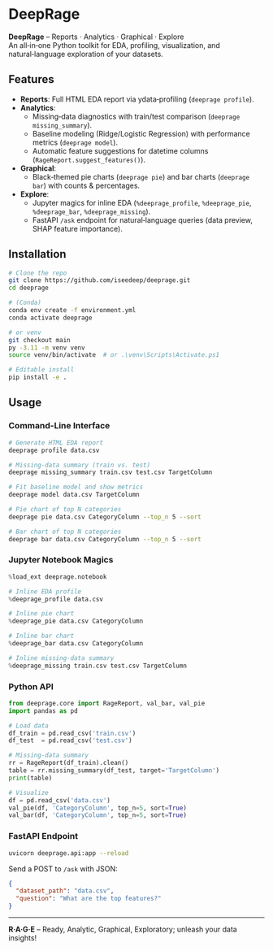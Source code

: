 # DeepRage

**DeepRage** – Reports · Analytics · Graphical · Explore  
An all‑in‑one Python toolkit for EDA, profiling, visualization, and natural‑language exploration of your datasets.

## Features

- **Reports**: Full HTML EDA report via ydata‑profiling (`deeprage profile`).
- **Analytics**:
  - Missing‑data diagnostics with train/test comparison (`deeprage missing_summary`).
  - Baseline modeling (Ridge/Logistic Regression) with performance metrics (`deeprage model`).
  - Automatic feature suggestions for datetime columns (`RageReport.suggest_features()`).
- **Graphical**:
  - Black‑themed pie charts (`deeprage pie`) and bar charts (`deeprage bar`) with counts & percentages.
- **Explore**:
  - Jupyter magics for inline EDA (`%deeprage_profile`, `%deeprage_pie`, `%deeprage_bar`, `%deeprage_missing`).
  - FastAPI `/ask` endpoint for natural‑language queries (data preview, SHAP feature importance).

## Installation

```bash
# Clone the repo
git clone https://github.com/iseedeep/deeprage.git
cd deeprage

# (Conda)
conda env create -f environment.yml
conda activate deeprage

# or venv
git checkout main
py -3.11 -m venv venv
source venv/bin/activate  # or .\venv\Scripts\Activate.ps1

# Editable install
pip install -e .
```

## Usage

### Command-Line Interface

```bash
# Generate HTML EDA report
deeprage profile data.csv

# Missing-data summary (train vs. test)
deeprage missing_summary train.csv test.csv TargetColumn

# Fit baseline model and show metrics
deeprage model data.csv TargetColumn

# Pie chart of top N categories
deeprage pie data.csv CategoryColumn --top_n 5 --sort

# Bar chart of top N categories
deeprage bar data.csv CategoryColumn --top_n 5 --sort
```

### Jupyter Notebook Magics

```python
%load_ext deeprage.notebook

# Inline EDA profile
%deeprage_profile data.csv

# Inline pie chart
%deeprage_pie data.csv CategoryColumn

# Inline bar chart
%deeprage_bar data.csv CategoryColumn

# Inline missing-data summary
%deeprage_missing train.csv test.csv TargetColumn
```

### Python API

```python
from deeprage.core import RageReport, val_bar, val_pie
import pandas as pd

# Load data
df_train = pd.read_csv('train.csv')
df_test  = pd.read_csv('test.csv')

# Missing-data summary
rr = RageReport(df_train).clean()
table = rr.missing_summary(df_test, target='TargetColumn')
print(table)

# Visualize
df = pd.read_csv('data.csv')
val_pie(df, 'CategoryColumn', top_n=5, sort=True)
val_bar(df, 'CategoryColumn', top_n=5, sort=True)
```

### FastAPI Endpoint

```bash
uvicorn deeprage.api:app --reload
```

Send a POST to `/ask` with JSON:

```json
{
  "dataset_path": "data.csv",
  "question": "What are the top features?"
}
```

---

**R·A·G·E** – Ready, Analytic, Graphical, Exploratory; unleash your data insights!

